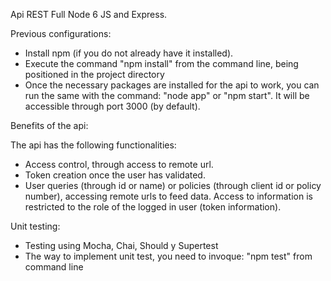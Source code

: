 
Api REST Full Node 6 JS and Express.

Previous configurations:

- Install npm (if you do not already have it installed).
- Execute the command "npm install" from the command line, being positioned in the project directory
- Once the necessary packages are installed for the api to work, you can run the same with the command: "node app" or "npm start". It will be accessible through port 3000 (by default).

Benefits of the api:

The api has the following functionalities:
- Access control, through access to remote url.
- Token creation once the user has validated.
- User queries (through id or name) or policies (through client id or policy number), accessing remote urls to feed data. Access to information is restricted to the role of the logged in user (token information).

Unit testing:
- Testing using Mocha, Chai, Should y Supertest 
- The way to implement unit test, you need to invoque: "npm test" from command line 
